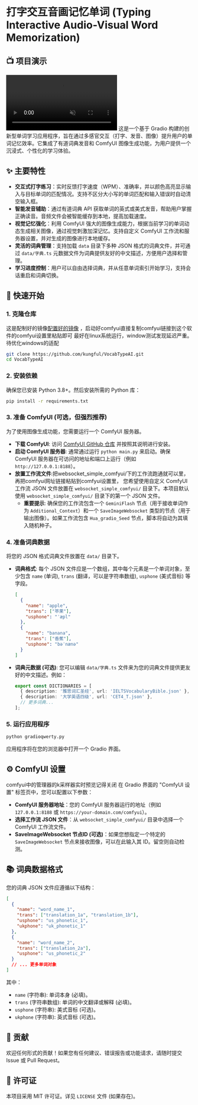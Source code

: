 # 打字交互音画记忆单词 (Typing Interactive Audio-Visual Word Memorization)
## 📺 项目演示

<!-- 注意：GitHub 的 Markdown 渲染器对直接嵌入视频的支持有限。如果视频无法播放，建议将其上传到 YouTube/Bilibili 等平台，然后在此处嵌入链接，或将视频转换为 GIF 格式。 -->
<video src="https://github.com/user-attachments/assets/b9f21bd2-b38e-4287-a20c-7cb7b3cfaac7" controls muted loop style="max-width: 100%; height: auto;">
  您的浏览器不支持视频播放。请点击 <a href="https://github.com/user-attachments/assets/b9f21bd2-b38e-4287-a20c-7cb7b3cfaac7">这里</a> 下载视频。
</video>
这是一个基于 Gradio 构建的创新型单词学习应用程序，旨在通过多感官交互（打字、发音、图像）提升用户的单词记忆效率。它集成了有道词典发音和 ComfyUI 图像生成功能，为用户提供一个沉浸式、个性化的学习体验。

## ✨ 主要特性

*   **交互式打字练习**：实时反馈打字速度（WPM）、准确率，并以颜色高亮显示输入与目标单词的匹配情况。支持不区分大小写的单词匹配和输入错误时自动清空输入框。
*   **智能发音辅助**：通过有道词典 API 获取单词的英式或美式发音，帮助用户掌握正确读音。音频文件会被智能缓存到本地，提高加载速度。
*   **视觉记忆强化**：利用 ComfyUI 强大的图像生成能力，根据当前学习的单词动态生成相关图像，通过视觉刺激加深记忆。支持自定义 ComfyUI 工作流和服务器设置，并对生成的图像进行本地缓存。
*   **灵活的词典管理**：支持加载 `data` 目录下多种 JSON 格式的词典文件，并可通过 `data/字典.ts` 元数据文件为词典提供友好的中文描述，方便用户选择和管理。
*   **学习进度控制**：用户可以自由选择词典，并从任意单词索引开始学习，支持会话重启和词典切换。

## 🚀 快速开始

### 1. 克隆仓库
这是配制好的镜像[配置好的镜像](https://github.com/comfyanonymous/ComfyUI) ，启动好comfyui直接复制comfyui链接到这个软件的comfyui设置里粘贴即可
最好在linux系统运行，window测试发现延迟严重。待优化windows的适配
```bash
git clone https://github.com/kungful/VocabTypeAI.git
cd VocabTypeAI
```

### 2. 安装依赖

确保您已安装 Python 3.8+。然后安装所需的 Python 库：

```bash
pip install -r requirements.txt
```

### 3. 准备 ComfyUI (可选，但强烈推荐)

为了使用图像生成功能，您需要运行一个 ComfyUI 服务器。
*   **下载 ComfyUI**: 访问 [ComfyUI GitHub 仓库](https://github.com/comfyanonymous/ComfyUI) 并按照其说明进行安装。
*   **启动 ComfyUI 服务器**: 通常通过运行 `python main.py` 来启动。确保 ComfyUI 服务器在可访问的地址和端口上运行（例如 `http://127.0.0.1:8188`）。
*   **放置工作流文件**:把websocket_simple_comfyui/下的工作流跑通就可以里，再把comfyui网址链接粘贴到comfyui设置里， 您希望使用自定义 ComfyUI 工作流 JSON 文件放置在 `websocket_simple_comfyui/` 目录下。本项目默认使用 `websocket_simple_comfyui/` 目录下的第一个 JSON 文件。
    *   **重要提示**: 确保您的工作流包含一个 `GeminiFlash` 节点（用于接收单词作为 `Additional_Context`）和一个 `SaveImageWebsocket` 类型的节点（用于输出图像）。如果工作流包含 `Hua_gradio_Seed` 节点，脚本将自动为其填入随机种子。

### 4. 准备词典数据

将您的 JSON 格式词典文件放置在 `data/` 目录下。
*   **词典格式**: 每个 JSON 文件应是一个数组，其中每个元素是一个单词对象，至少包含 `name` (单词), `trans` (翻译，可以是字符串数组), `usphone` (美式音标) 等字段。
    ```json
    [
      {
        "name": "apple",
        "trans": ["苹果"],
        "usphone": "ˈæpl"
      },
      {
        "name": "banana",
        "trans": ["香蕉"],
        "usphone": "bəˈnænə"
      }
    ]
    ```
*   **词典元数据 (可选)**: 您可以编辑 `data/字典.ts` 文件来为您的词典文件提供更友好的中文描述。例如：
    ```typescript
    export const DICTIONARIES = [
      { description: '雅思词汇圣经', url: 'IELTSVocabularyBible.json' },
      { description: '大学英语四级', url: 'CET4_T.json' },
      // 更多词典...
    ];
    ```

### 5. 运行应用程序

```bash
python gradioqwerty.py
```

应用程序将在您的浏览器中打开一个 Gradio 界面。



## ⚙️ ComfyUI 设置
comfyui中的管理器的k采样器实时预览记得关闭
在 Gradio 界面的 "ComfyUI 设置" 标签页中，您可以配置以下参数：

*   **ComfyUI 服务器地址**：您的 ComfyUI 服务器运行的地址（例如 `127.0.0.1:8188` 或 `https://your-domain.com/comfyui`）。
*   **选择工作流 JSON 文件**：从 `websocket_simple_comfyui/` 目录中选择一个 ComfyUI 工作流文件。
*   **SaveImageWebsocket 节点ID (可选)**：如果您想指定一个特定的 `SaveImageWebsocket` 节点来接收图像，可以在此输入其 ID。留空则自动检测。

## 📚 词典数据格式

您的词典 JSON 文件应遵循以下结构：

```json
[
  {
    "name": "word_name_1",
    "trans": ["translation_1a", "translation_1b"],
    "usphone": "us_phonetic_1",
    "ukphone": "uk_phonetic_1"
  },
  {
    "name": "word_name_2",
    "trans": ["translation_2a"],
    "usphone": "us_phonetic_2"
  }
  // ... 更多单词对象
]
```
其中：
*   `name` (字符串): 单词本身 (必填)。
*   `trans` (字符串数组): 单词的中文翻译或解释 (必填)。
*   `usphone` (字符串): 美式音标 (可选)。
*   `ukphone` (字符串): 英式音标 (可选)。

## 🤝 贡献

欢迎任何形式的贡献！如果您有任何建议、错误报告或功能请求，请随时提交 Issue 或 Pull Request。

## 📄 许可证

本项目采用 MIT 许可证。详见 `LICENSE` 文件 (如果存在)。
